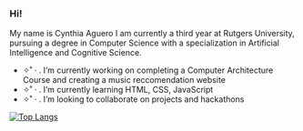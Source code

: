 ### Hi!

My name is Cynthia Aguero I am currently a third year at Rutgers University, pursuing a degree in Computer Science with a specialization in Artificial Intelligence and Cognitive Science.

- ✧˚ · . I’m currently working on completing a Computer Architecture Course and creating a music reccomendation website
- ✧˚ · . I’m currently learning HTML, CSS, JavaScript
- ✧˚ · . I’m looking to collaborate on projects and hackathons

[![Top Langs](https://github-readme-stats.vercel.app/api/top-langs/?username=cynthiaaguero&layout=compact&theme=dracula)](https://github.com/anuraghazra/github-readme-stats) 
